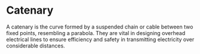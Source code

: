 # Catenary
A catenary is the curve formed by a suspended chain or cable between two fixed points, resembling a parabola. They are vital in designing overhead electrical lines to ensure efficiency and safety in transmitting electricity over considerable distances.
